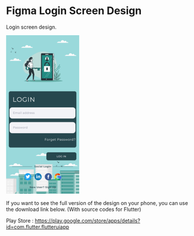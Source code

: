 # Figma Login Screen Design

Login screen design.

<img src="Login - 2.png" width=200>

If you want to see the full version of the design on your phone, you can use the download link below. (With source codes for Flutter)

Play Store : https://play.google.com/store/apps/details?id=com.flutter.flutteruiapp
